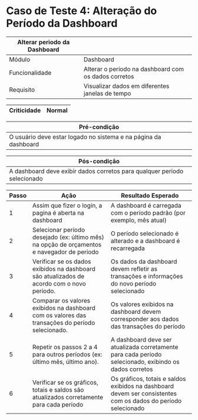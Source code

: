 # Caso de Teste 4: Alteração do Período da Dashboard

| Alterar periodo da Dashboard | |
| ---------------- | ----------|
| Módulo           | Dashboard |
| Funcionalidade   | Alterar o período na dashboard com os dados corretos |
| Requisito        | Visualizar dados em diferentes janelas de tempo |

| Criticidade | Normal |
| ----------- | ------- | 

| Pré-condição |            
| ------------ | 
| O usuário deve estar logado no sistema e na página da dashboard |


| Pós-condição | 
| ------------ |
A dashboard deve exibir dados corretos para qualquer período selecionado |


| Passo | Ação | Resultado Esperado |
|-------| --------------- | ------- |
| 1     | Assim que fizer o login, a pagina é aberta na dashboard  | A dashboard é carregada com o período padrão (por exemplo, mês atual) |
| 2     | Selecionar período desejado (ex: último mês) na opção de orçamentos e navegador de periodo | O período selecionado é alterado e a dashboard é recarregada |
| 3     | Verificar se os dados exibidos na dashboard são atualizados de acordo com o novo período. | Os dados da dashboard devem refletir as transações e informações do novo período selecionado |
| 4     | Comparar os valores exibidos na dashboard com os valores das transações do período selecionado. | Os valores exibidos na dashboard devem corresponder aos dados das transações do período |
| 5     | Repetir os passos 2 a 4 para outros períodos (ex: último mês, último ano).              | A dashboard deve ser atualizada corretamente para cada período selecionado, exibindo os dados corretos |
| 6     | Verificar se os gráficos, totais e saldos são atualizados corretamente para cada período | Os gráficos, totais e saldos exibidos na dashboard devem ser consistentes com os dados do período selecionado |